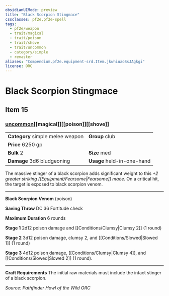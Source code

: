 ```yaml
---
obsidianUIMode: preview
title: "Black Scorpion Stingmace"
cssclasses: pf2e,pf2e-spell
tags:
  - pf2e/weapon
  - trait/magical
  - trait/poison
  - trait/shove
  - trait/uncommon
  - category/simple
  - remaster
aliases: "Compendium.pf2e.equipment-srd.Item.jkwhiuaoSsJAgkgi"
license: ORC
---
```

# Black Scorpion Stingmace
## Item 15
### [uncommon](uncommon "Uncommon Rarity Trait")[[magical]][[poison]][[shove]]

|  |  |
| -- | -- |
| **Category** simple melee weapon | **Group** club |
| **Price** 6250 gp |  |
| **Bulk** 2 | **Size** med |
| **Damage** 3d6 bludgeoning  | **Usage** held-in-one-hand |



The massive stinger of a black scorpion adds significant weight to this _+2 greater striking [[Equipment/Fearsome|Fearsome]] mace_. On a critical hit, the target is exposed to black scorpion venom.

* * *

**Black Scorpion Venom** (poison)

**Saving Throw** DC 36 Fortitude check

**Maximum Duration** 6 rounds

**Stage 1** 2d12 poison damage and [[Conditions/Clumsy|Clumsy 2]] (1 round)

**Stage 2** 3d12 poison damage, clumsy 2, and [[Conditions/Slowed|Slowed 1]] (1 round)

**Stage 3** 4d12 poison damage, [[Conditions/Clumsy|Clumsy 4]], and [[Conditions/Slowed|Slowed 2]] (1 round).

* * *

**Craft Requirements** The initial raw materials must include the intact stinger of a black scorpion.

*Source: Pathfinder Howl of the Wild*
*ORC*